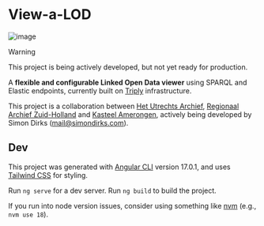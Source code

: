 # View-a-LOD
![image](https://github.com/Simon-Dirks/view-a-LOD/assets/2639851/712363a1-c3f2-4287-bfb4-0056019fabfb)

> [!WARNING]  
> This project is being actively developed, but not yet ready for production.

A **flexible and configurable Linked Open Data viewer** using SPARQL and Elastic endpoints, currently built on [Triply](https://triply.cc/) infrastructure.

This project is a collaboration between [Het Utrechts Archief](https://hetutrechtsarchief.nl/), [Regionaal Archief Zuid-Holland](https://www.razu.nl/) and [Kasteel Amerongen](https://www.kasteelamerongen.nl/), actively being developed by Simon Dirks (mail@simondirks.com).

## Dev

This project was generated with [Angular CLI](https://github.com/angular/angular-cli) version 17.0.1, and uses [Tailwind CSS](https://tailwindcss.com/) for styling.

Run `ng serve` for a dev server. Run `ng build` to build the project.

If you run into node version issues, consider using something like [nvm](https://github.com/nvm-sh/nvm) (e.g., `nvm use 18`).
